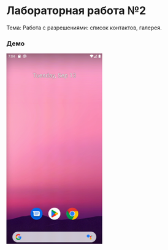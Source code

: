 # Лабораторная работа №2

Тема: Работа с разрешениями: список контактов, галерея.

### Демо
<img src="../demo/lab_2.gif" width="250"/>
